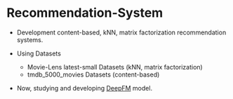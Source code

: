 # Recommendation-System
* Development content-based, kNN, matrix factorization recommendation systems.
* Using Datasets
  * Movie-Lens latest-small Datasets (kNN, matrix factorization)
  * tmdb_5000_movies Datasets (content-based)


* Now, studying and developing [DeepFM](https://arxiv.org/abs/1703.04247) model.
